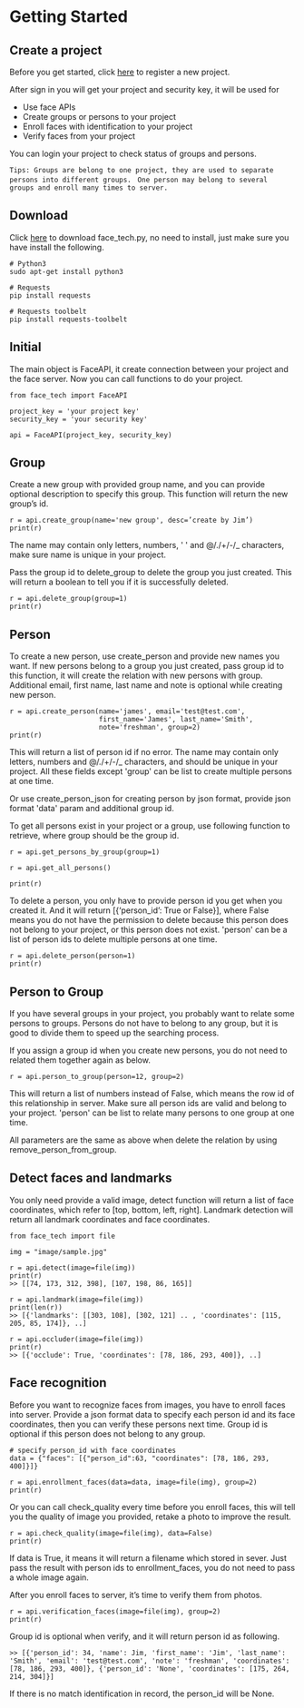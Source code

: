 # Getting Started

## Create a project

Before you get started, click [here](index.md) to register a new project.

After sign in you will get your project and security key, it will be used for 

* Use face APIs
* Create groups or persons to your project
* Enroll faces with identification to your project
* Verify faces from your project

You can login your project to check status of groups and persons.

`Tips: Groups are belong to one project, they are used to separate persons into different groups. `
`One person may belong to several groups and enroll many times to server.`


## Download

Click [here](index.md) to download face_tech.py, no need to install, just make sure you have install the following.

	# Python3
	sudo apt-get install python3

	# Requests
	pip install requests

	# Requests toolbelt
	pip install requests-toolbelt

	
## Initial

The main object is FaceAPI, it create connection between your project and the face server. Now you can call functions to do your project.

```
from face_tech import FaceAPI
```

	project_key = 'your project key'
	security_key = 'your security key'
	
	api = FaceAPI(project_key, security_key)


## Group

Create a new group with provided group name, and you can provide optional description to specify this group. This function will return the new group’s id.

	r = api.create_group(name='new group', desc=’create by Jim’)
	print(r)

The name may contain only letters, numbers, ' ' and @/./+/-/_ characters, make sure name is unique in your project.

Pass the group id to delete_group to delete the group you just created. This will return a boolean to tell you if it is successfully deleted.

	r = api.delete_group(group=1)
	print(r)


## Person

To create a new person, use create_person and provide new names you want. If new persons belong to a group you just created, pass group id to this function, it will create the relation with new persons with group. Additional email, first name, last name and note is optional while creating new person.

	r = api.create_person(name='james', email='test@test.com', 
						  first_name='James', last_name='Smith', 
						  note='freshman', group=2)
	print(r)

This will return a list of person id if no error. The name may contain only letters, numbers and @/./+/-/_ characters, and should be unique in your project. All these fields except 'group' can be list to create multiple persons at one time.

Or use create_person_json for creating person by json format, provide json format 'data' param and additional group id.

To get all persons exist in your project or a group, use following function to retrieve, where group should be the group id.

    r = api.get_persons_by_group(group=1)

    r = api.get_all_persons()

   	print(r)

To delete a person, you only have to provide person id you get when you created it. And it will return [{‘person_id’: True or False}], where False means you do not have the permission to delete because this person does not belong to your project, or this person does not exist. 'person' can be a list of person ids to delete multiple persons at one time.

	r = api.delete_person(person=1)
	print(r)


## Person to Group

If you have several groups in your project, you probably want to relate some persons to groups. Persons do not have to belong to any group, but it is good to divide them to speed up the searching process. 

If you assign a group id when you create new persons, you do not need to related them together again as below.

	r = api.person_to_group(person=12, group=2)

This will return a list of numbers instead of False, which means the row id of this relationship in server. Make sure all person ids are valid and belong to your project. 'person' can be list to relate many persons to one group at one time.

All parameters are the same as above when delete the relation by using remove_person_from_group.


## Detect faces and landmarks

You only need provide a valid image, detect function will return a list of face coordinates, which refer to [top, bottom, left, right]. Landmark detection will return all landmark coordinates and face coordinates.
	
```
from face_tech import file
```

	img = "image/sample.jpg"
	
	r = api.detect(image=file(img))
	print(r)
	>> [[74, 173, 312, 398], [107, 198, 86, 165]]

	r = api.landmark(image=file(img))
	print(len(r))
	>> [{'landmarks': [[303, 108], [302, 121] .. , 'coordinates': [115, 205, 85, 174]}, ..]

	r = api.occluder(image=file(img))
	print(r)
	>> [{'occlude': True, 'coordinates': [78, 186, 293, 400]}, ..]

## Face recognition

Before you want to recognize faces from images, you have to enroll faces into server. Provide a json format data to specify each person id and its face coordinates, then you can verify these persons next time. Group id is optional if this person does not belong to any group.

```
# specify person_id with face coordinates
data = {"faces": [{"person_id":63, "coordinates": [78, 186, 293, 400]}]} 
```
	
	r = api.enrollment_faces(data=data, image=file(img), group=2)
	print(r)

Or you can call check_quality every time before you enroll faces, this will tell you the quality of image you provided, retake a photo to improve the result.

	r = api.check_quality(image=file(img), data=False)
	print(r)
	
If data is True, it means it will return a filename which stored in sever. Just pass the result with  person ids to enrollment_faces, you do not need to pass a whole image again.

After you enroll faces to server, it’s time to verify them from photos.

	r = api.verification_faces(image=file(img), group=2)
	print(r)

Group id is optional when verify, and it will return person id as following.
	
	>> [{'person_id': 34, 'name': Jim, 'first_name': 'Jim', 'last_name': 'Smith', 'email': 'test@test.com', 'note': 'freshman', 'coordinates': [78, 186, 293, 400]}, {'person_id': 'None', 'coordinates': [175, 264, 214, 304]}]

If there is no match identification in record, the person_id will be None.